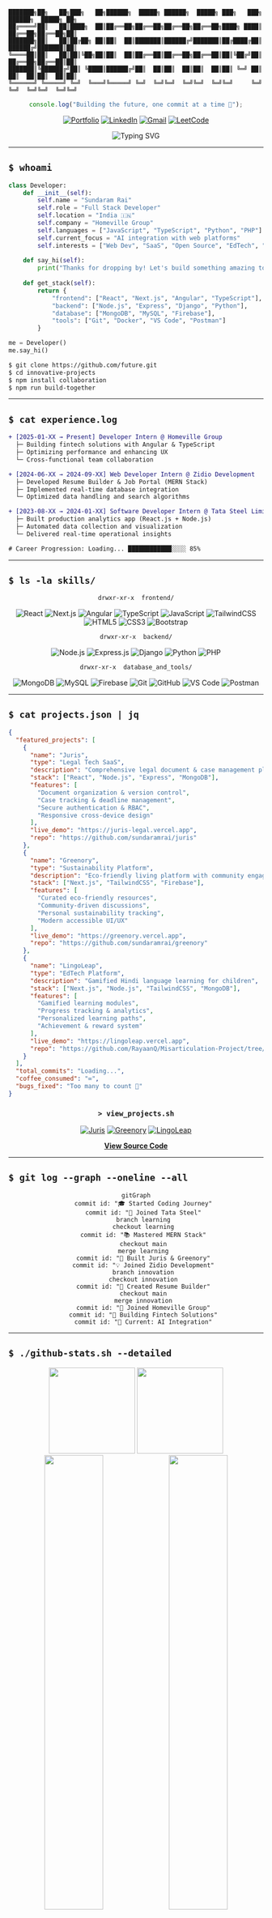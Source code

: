 ```ascii
███████╗██╗   ██╗███╗   ██╗██████╗  █████╗ ██████╗  █████╗ ███╗   ███╗    ██████╗  █████╗ ██╗
██╔════╝██║   ██║████╗  ██║██╔══██╗██╔══██╗██╔══██╗██╔══██╗████╗ ████║    ██╔══██╗██╔══██╗██║
███████╗██║   ██║██╔██╗ ██║██║  ██║███████║██████╔╝███████║██╔████╔██║    ██████╔╝███████║██║
╚════██║██║   ██║██║╚██╗██║██║  ██║██╔══██║██╔══██╗██╔══██║██║╚██╔╝██║    ██╔══██╗██╔══██║██║
███████║╚██████╔╝██║ ╚████║██████╔╝██║  ██║██║  ██║██║  ██║██║ ╚═╝ ██║    ██║  ██║██║  ██║██║
╚══════╝ ╚═════╝ ╚═╝  ╚═══╝╚═════╝ ╚═╝  ╚═╝╚═╝  ╚═╝╚═╝  ╚═╝╚═╝     ╚═╝    ╚═╝  ╚═╝╚═╝  ╚═╝╚═╝
```

<div align="center">

```javascript
console.log("Building the future, one commit at a time 🚀");
```

[![Portfolio](https://img.shields.io/badge/🌐_Portfolio-Live-00D9FF?style=for-the-badge&labelColor=000000)](https://sundaramrai.vercel.app/)
[![LinkedIn](https://img.shields.io/badge/LinkedIn-Connect-0A66C2?style=for-the-badge&logo=LinkedIn&logoColor=FFFFFF&labelColor=000000)](https://linkedin.com/in/sundaramrai)
[![Gmail](https://img.shields.io/badge/Gmail-Contact-EA4335?style=for-the-badge&logo=Gmail&logoColor=FFFFFF&labelColor=000000)](mailto:sundaramrai02@gmail.com)
[![LeetCode](https://img.shields.io/badge/LeetCode-Solve-FFA116?style=for-the-badge&logo=LeetCode&logoColor=000000&labelColor=FFFFFF)](https://leetcode.com/u/sundaramrai/)

![Typing SVG](https://readme-typing-svg.herokuapp.com?font=Fira+Code&size=24&duration=3000&pause=1000&color=00D9FF&center=true&vCenter=true&width=600&lines=Full+Stack+Developer;Software+Engineer;Problem+Solver;Building+Scalable+Solutions)

</div>

---

## `$ whoami`

```python
class Developer:
    def __init__(self):
        self.name = "Sundaram Rai"
        self.role = "Full Stack Developer"
        self.location = "India 🇮🇳"
        self.company = "Homeville Group"
        self.languages = ["JavaScript", "TypeScript", "Python", "PHP"]
        self.current_focus = "AI integration with web platforms"
        self.interests = ["Web Dev", "SaaS", "Open Source", "EdTech", "Fintech"]
    
    def say_hi(self):
        print("Thanks for dropping by! Let's build something amazing together 🚀")
    
    def get_stack(self):
        return {
            "frontend": ["React", "Next.js", "Angular", "TypeScript"],
            "backend": ["Node.js", "Express", "Django", "Python"],
            "database": ["MongoDB", "MySQL", "Firebase"],
            "tools": ["Git", "Docker", "VS Code", "Postman"]
        }

me = Developer()
me.say_hi()
```

```bash
$ git clone https://github.com/future.git
$ cd innovative-projects
$ npm install collaboration
$ npm run build-together
```

---

## `$ cat experience.log`

```diff
+ [2025-01-XX → Present] Developer Intern @ Homeville Group
  ├─ Building fintech solutions with Angular & TypeScript
  ├─ Optimizing performance and enhancing UX
  └─ Cross-functional team collaboration

+ [2024-06-XX → 2024-09-XX] Web Developer Intern @ Zidio Development
  ├─ Developed Resume Builder & Job Portal (MERN Stack)
  ├─ Implemented real-time database integration
  └─ Optimized data handling and search algorithms

+ [2023-08-XX → 2024-01-XX] Software Developer Intern @ Tata Steel Limited
  ├─ Built production analytics app (React.js + Node.js)
  ├─ Automated data collection and visualization
  └─ Delivered real-time operational insights

# Career Progression: Loading... ████████████░░░░ 85%
```

---

## `$ ls -la skills/`

<div align="center">

```bash
drwxr-xr-x  frontend/
```
![React](https://img.shields.io/badge/-React-20232A?style=for-the-badge&logo=react&logoColor=61DAFB)
![Next.js](https://img.shields.io/badge/-Next.js-000000?style=for-the-badge&logo=next.js&logoColor=white)
![Angular](https://img.shields.io/badge/-Angular-DD0031?style=for-the-badge&logo=angular&logoColor=white)
![TypeScript](https://img.shields.io/badge/-TypeScript-007ACC?style=for-the-badge&logo=typescript&logoColor=white)
![JavaScript](https://img.shields.io/badge/-JavaScript-F7DF1E?style=for-the-badge&logo=javascript&logoColor=black)
![TailwindCSS](https://img.shields.io/badge/-TailwindCSS-38B2AC?style=for-the-badge&logo=tailwind-css&logoColor=white)
![HTML5](https://img.shields.io/badge/-HTML5-E34F26?style=for-the-badge&logo=html5&logoColor=white)
![CSS3](https://img.shields.io/badge/-CSS3-1572B6?style=for-the-badge&logo=css3&logoColor=white)
![Bootstrap](https://img.shields.io/badge/-Bootstrap-563D7C?style=for-the-badge&logo=bootstrap&logoColor=white)

```bash
drwxr-xr-x  backend/
```
![Node.js](https://img.shields.io/badge/-Node.js-339933?style=for-the-badge&logo=Node.js&logoColor=white)
![Express.js](https://img.shields.io/badge/-Express.js-404D59?style=for-the-badge&logo=express&logoColor=white)
![Django](https://img.shields.io/badge/-Django-092E20?style=for-the-badge&logo=django&logoColor=white)
![Python](https://img.shields.io/badge/-Python-3776AB?style=for-the-badge&logo=python&logoColor=white)
![PHP](https://img.shields.io/badge/-PHP-777BB4?style=for-the-badge&logo=php&logoColor=white)

```bash
drwxr-xr-x  database_and_tools/
```
![MongoDB](https://img.shields.io/badge/-MongoDB-47A248?style=for-the-badge&logo=mongodb&logoColor=white)
![MySQL](https://img.shields.io/badge/-MySQL-4479A1?style=for-the-badge&logo=mysql&logoColor=white)
![Firebase](https://img.shields.io/badge/-Firebase-FFCA28?style=for-the-badge&logo=firebase&logoColor=black)
![Git](https://img.shields.io/badge/-Git-F05032?style=for-the-badge&logo=git&logoColor=white)
![GitHub](https://img.shields.io/badge/-GitHub-181717?style=for-the-badge&logo=github&logoColor=white)
![VS Code](https://img.shields.io/badge/-VS_Code-007ACC?style=for-the-badge&logo=visual-studio-code&logoColor=white)
![Postman](https://img.shields.io/badge/-Postman-FF6C37?style=for-the-badge&logo=postman&logoColor=white)

</div>

---

## `$ cat projects.json | jq`

```json
{
  "featured_projects": [
    {
      "name": "Juris",
      "type": "Legal Tech SaaS",
      "description": "Comprehensive legal document & case management platform",
      "stack": ["React", "Node.js", "Express", "MongoDB"],
      "features": [
        "Document organization & version control",
        "Case tracking & deadline management",
        "Secure authentication & RBAC",
        "Responsive cross-device design"
      ],
      "live_demo": "https://juris-legal.vercel.app",
      "repo": "https://github.com/sundaramrai/juris"
    },
    {
      "name": "Greenory",
      "type": "Sustainability Platform",
      "description": "Eco-friendly living platform with community engagement",
      "stack": ["Next.js", "TailwindCSS", "Firebase"],
      "features": [
        "Curated eco-friendly resources",
        "Community-driven discussions",
        "Personal sustainability tracking",
        "Modern accessible UI/UX"
      ],
      "live_demo": "https://greenory.vercel.app",
      "repo": "https://github.com/sundaramrai/greenory"
    },
    {
      "name": "LingoLeap",
      "type": "EdTech Platform",
      "description": "Gamified Hindi language learning for children",
      "stack": ["Next.js", "Node.js", "TailwindCSS", "MongoDB"],
      "features": [
        "Gamified learning modules",
        "Progress tracking & analytics",
        "Personalized learning paths",
        "Achievement & reward system"
      ],
      "live_demo": "https://lingoleap.vercel.app",
      "repo": "https://github.com/RayaanQ/Misarticulation-Project/tree/LingoLeap"
    }
  ],
  "total_commits": "Loading...",
  "coffee_consumed": "∞",
  "bugs_fixed": "Too many to count 🐛"
}
```

<div align="center">

### `> view_projects.sh`

[![Juris](https://img.shields.io/badge/⚖️_Juris-Legal_Tech-FF6B6B?style=for-the-badge)](https://juris-legal.vercel.app)
[![Greenory](https://img.shields.io/badge/🌿_Greenory-Sustainability-4ECDC4?style=for-the-badge)](https://greenory.vercel.app)
[![LingoLeap](https://img.shields.io/badge/🗣️_LingoLeap-EdTech-FFE66D?style=for-the-badge)](https://lingoleap.vercel.app)

**[View Source Code](https://github.com/sundaramrai?tab=repositories)**

</div>

---

## `$ git log --graph --oneline --all`

<div align="center">

```mermaid
gitGraph
    commit id: "🎓 Started Coding Journey"
    commit id: "💼 Joined Tata Steel"
    branch learning
    checkout learning
    commit id: "📚 Mastered MERN Stack"
    checkout main
    merge learning
    commit id: "🚀 Built Juris & Greenory"
    commit id: "💡 Joined Zidio Development"
    branch innovation
    checkout innovation
    commit id: "🔧 Created Resume Builder"
    checkout main
    merge innovation
    commit id: "🏢 Joined Homeville Group"
    commit id: "🌟 Building Fintech Solutions"
    commit id: "🎯 Current: AI Integration"
```

</div>

---

## `$ ./github-stats.sh --detailed`

<div align="center">

<img src="https://github-readme-stats.vercel.app/api?username=sundaramrai&show_icons=true&theme=radical&include_all_commits=true&count_private=true&hide_border=true&bg_color=0D1117&title_color=00D9FF&icon_color=00D9FF&text_color=C9D1D9" height="170"/>
<img src="https://github-readme-stats.vercel.app/api/top-langs/?username=sundaramrai&layout=compact&theme=radical&hide_border=true&bg_color=0D1117&title_color=00D9FF&text_color=C9D1D9&langs_count=8" height="170"/>

<img src="https://github-readme-streak-stats.herokuapp.com/?user=sundaramrai&theme=radical&hide_border=true&background=0D1117&stroke=00D9FF&ring=00D9FF&fire=FF6B6B&currStreakLabel=C9D1D9" width="48%"/>
<img src="https://github-readme-activity-graph.vercel.app/graph?username=sundaramrai&theme=high-contrast&hide_border=true&bg_color=0D1117&color=00D9FF&line=00D9FF&point=FFFFFF" width="48%"/>

</div>

<div align="center">

### `$ trophy-case --display`

<img src="https://github-profile-trophy.vercel.app/?username=sundaramrai&theme=radical&no-frame=true&no-bg=true&row=1&column=7&margin-w=15&margin-h=15" />

</div>

---

## `$ ./contribution-graph.py --year 2025`

<div align="center">

<img src="https://ghchart.rshah.org/00D9FF/sundaramrai" alt="Contribution Graph" width="90%"/>

</div>

---

## `$ cat code_philosophy.txt`

```javascript
const codePhilosophy = {
  principles: [
    "Clean code is better than clever code",
    "Make it work, make it right, make it fast",
    "Code is read more often than it's written",
    "Always leave the codebase better than you found it"
  ],
  approach: {
    problem_solving: "Break it down, build it up",
    collaboration: "Communication > Code",
    learning: "Never stop exploring"
  },
  quote: "Code is poetry written in logic 💭"
};

// Current Mission: Design × Logic × UX = Impact ⚡
```

---

## `$ ping -c 5 sundaram.dev`

<div align="center">

```bash
PING sundaram.dev (127.0.0.1): 56 data bytes
64 bytes from 127.0.0.1: icmp_seq=0 ttl=64 time=0.042 ms
--- Available on multiple channels ---
```

### **Connect** `&&` **Collaborate**

```javascript
const contact = {
  email: "sundaramrai02@gmail.com",
  portfolio: "https://sundaramrai.vercel.app/",
  linkedin: "linkedin.com/in/sundaramrai",
  github: "github.com/sundaramrai",
  leetcode: "leetcode.com/u/sundaramrai"
};

// Always open to innovative projects and collaborations 🤝
// Let's build something extraordinary together! 🚀
```

[![Email](https://img.shields.io/badge/📧_Email-sundaramrai02@gmail.com-EA4335?style=for-the-badge&logo=gmail&logoColor=white&labelColor=000000)](mailto:sundaramrai02@gmail.com)
[![Portfolio](https://img.shields.io/badge/🌐_Portfolio-sundaramrai.vercel.app-00D9FF?style=for-the-badge&labelColor=000000)](https://sundaramrai.vercel.app/)
[![LinkedIn](https://img.shields.io/badge/💼_LinkedIn-Connect-0A66C2?style=for-the-badge&logo=linkedin&logoColor=white&labelColor=000000)](https://linkedin.com/in/sundaramrai)

</div>

---

<div align="center">

```bash
$ fortune | cowsay
 _________________________________
< Thanks for visiting my profile! >
 ---------------------------------
        \   ^__^
         \  (oo)\_______
            (__)\       )\/\
                ||----w |
                ||     ||
```

![Profile Views](https://komarev.com/ghpvc/?username=sundaramrai&color=00D9FF&style=for-the-badge&label=PROFILE+VIEWS)
[![GitHub followers](https://img.shields.io/github/followers/sundaramrai?label=Followers&style=for-the-badge&color=00D9FF&labelColor=000000)](https://github.com/sundaramrai?tab=followers)
[![Stars](https://img.shields.io/github/stars/sundaramrai?label=Stars&style=for-the-badge&color=FFE66D&labelColor=000000)](https://github.com/sundaramrai?tab=repositories)

```diff
+ Star ⭐ my repositories if you find them interesting!
+ Fork 🍴 them to contribute
+ Follow 👥 for more amazing projects
```

### `while(alive) { eat(); sleep(); code(); repeat(); }`

<img src="https://capsule-render.vercel.app/api?type=waving&color=gradient&customColorList=6,11,20&height=100&section=footer&text=Happy%20Coding!&fontSize=40&fontColor=fff&animation=twinkling" width="100%"/>

</div>
